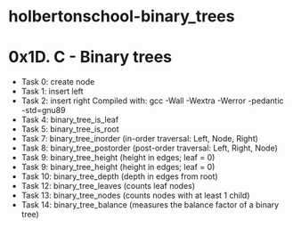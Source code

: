 # holbertonschool-binary_trees
# 0x1D. C - Binary trees
- Task 0: create node
- Task 1: insert left
- Task 2: insert right
Compiled with: gcc -Wall -Wextra -Werror -pedantic -std=gnu89
- Task 4: binary_tree_is_leaf
- Task 5: binary_tree_is_root
- Task 7: binary_tree_inorder (in-order traversal: Left, Node, Right)
- Task 8: binary_tree_postorder (post-order traversal: Left, Right, Node)
- Task 9: binary_tree_height (height in edges; leaf = 0)
- Task 9: binary_tree_height (height in edges; leaf = 0)
- Task 10: binary_tree_depth (depth in edges from root)
- Task 12: binary_tree_leaves (counts leaf nodes)
- Task 13: binary_tree_nodes (counts nodes with at least 1 child)
- Task 14: binary_tree_balance (measures the balance factor of a binary tree)
